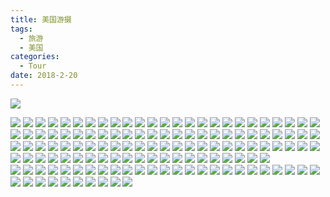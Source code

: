 ```yaml
---
title: 美国游摄
tags:
  - 旅游
  - 美国
categories:
  - Tour
date: 2018-2-20 
---
```


![](http://image.psdpi.com/photo/usa/IMG_5542.JPG-1920) 

<!-- less -->

![](http://image.psdpi.com/photo/usa/IMG_5542.JPG-1920) 
![](http://image.psdpi.com/photo/usa/IMG_5546.JPG-1920) 
![](http://image.psdpi.com/photo/usa/IMG_5547.JPG-1920) 
![](http://image.psdpi.com/photo/usa/IMG_5548.JPG-1920) 
![](http://image.psdpi.com/photo/usa/IMG_5568-1.JPG-1920) 
![](http://image.psdpi.com/photo/usa/IMG_5584.JPG-1920) 
![](http://image.psdpi.com/photo/usa/IMG_5605.JPG-1920) 
![](http://image.psdpi.com/photo/usa/IMG_5606.JPG-1920) 
![](http://image.psdpi.com/photo/usa/IMG_5607.JPG-1920) 
![](http://image.psdpi.com/photo/usa/IMG_5608.JPG-1920) 
![](http://image.psdpi.com/photo/usa/IMG_5609.JPG-1920) 
![](http://image.psdpi.com/photo/usa/IMG_5610.JPG-1920) 
![](http://image.psdpi.com/photo/usa/IMG_5611.JPG-1920) 
![](http://image.psdpi.com/photo/usa/IMG_5612.JPG-1920) 
![](http://image.psdpi.com/photo/usa/IMG_5613.JPG-1920) 
![](http://image.psdpi.com/photo/usa/IMG_5614.JPG-1920) 
![](http://image.psdpi.com/photo/usa/IMG_5615.JPG-1920) 
![](http://image.psdpi.com/photo/usa/IMG_5616.JPG-1920) 
![](http://image.psdpi.com/photo/usa/IMG_5617.JPG-1920) 
![](http://image.psdpi.com/photo/usa/IMG_5632.JPG-1920) 
![](http://image.psdpi.com/photo/usa/IMG_5634.JPG-1920) 
![](http://image.psdpi.com/photo/usa/IMG_5635.JPG-1920) 
![](http://image.psdpi.com/photo/usa/IMG_5637.JPG-1920) 
![](http://image.psdpi.com/photo/usa/IMG_5638.JPG-1920) 
![](http://image.psdpi.com/photo/usa/IMG_5639.JPG-1920) 
![](http://image.psdpi.com/photo/usa/IMG_5643.JPG-1920) 
![](http://image.psdpi.com/photo/usa/IMG_5644.JPG-1920) 
![](http://image.psdpi.com/photo/usa/IMG_5665.JPG-1920) 
![](http://image.psdpi.com/photo/usa/IMG_5666.JPG-1920) 
![](http://image.psdpi.com/photo/usa/IMG_5667.JPG-1920) 
![](http://image.psdpi.com/photo/usa/IMG_5668.JPG-1920) 
![](http://image.psdpi.com/photo/usa/IMG_5669.JPG-1920) 
![](http://image.psdpi.com/photo/usa/IMG_5670.JPG-1920) 
![](http://image.psdpi.com/photo/usa/IMG_5671.JPG-1920) 
![](http://image.psdpi.com/photo/usa/IMG_5672.JPG-1920) 
![](http://image.psdpi.com/photo/usa/IMG_5673.JPG-1920) 
![](http://image.psdpi.com/photo/usa/IMG_5674.JPG-1920) 
![](http://image.psdpi.com/photo/usa/IMG_5675.JPG-1920) 
![](http://image.psdpi.com/photo/usa/IMG_5676.JPG-1920) 
![](http://image.psdpi.com/photo/usa/IMG_5678.JPG-1920) 
![](http://image.psdpi.com/photo/usa/IMG_5679.JPG-1920) 
![](http://image.psdpi.com/photo/usa/IMG_5680.JPG-1920) 
![](http://image.psdpi.com/photo/usa/IMG_5681.JPG-1920) 
![](http://image.psdpi.com/photo/usa/IMG_5682.JPG-1920) 
![](http://image.psdpi.com/photo/usa/IMG_5683.JPG-1920) 
![](http://image.psdpi.com/photo/usa/IMG_5684.JPG-1920) 
![](http://image.psdpi.com/photo/usa/IMG_5685.JPG-1920) 
![](http://image.psdpi.com/photo/usa/IMG_5686.JPG-1920) 
![](http://image.psdpi.com/photo/usa/IMG_5689.JPG-1920) 
![](http://image.psdpi.com/photo/usa/IMG_5703.JPG-1920) 
![](http://image.psdpi.com/photo/usa/IMG_5704.JPG-1920) 
![](http://image.psdpi.com/photo/usa/IMG_5707.JPG-1920) 
![](http://image.psdpi.com/photo/usa/IMG_5710.JPG-1920) 
![](http://image.psdpi.com/photo/usa/IMG_5725.JPG-1920) 
![](http://image.psdpi.com/photo/usa/IMG_5734.JPG-1920) 
![](http://image.psdpi.com/photo/usa/IMG_5735.JPG-1920) 
![](http://image.psdpi.com/photo/usa/IMG_5744.JPG-1920) 
![](http://image.psdpi.com/photo/usa/IMG_5747.JPG-1920) 
![](http://image.psdpi.com/photo/usa/IMG_5751.JPG-1920) 
![](http://image.psdpi.com/photo/usa/IMG_5778.JPG-1920) 
![](http://image.psdpi.com/photo/usa/IMG_5779.JPG-1920) 
![](http://image.psdpi.com/photo/usa/IMG_5780.JPG-1920) 
![](http://image.psdpi.com/photo/usa/IMG_5781.JPG-1920) 
![](http://image.psdpi.com/photo/usa/IMG_5783.JPG-1920) 
![](http://image.psdpi.com/photo/usa/IMG_5786.JPG-1920) 
![](http://image.psdpi.com/photo/usa/IMG_5788.JPG-1920) 
![](http://image.psdpi.com/photo/usa/IMG_5789.JPG-1920)
![](http://image.psdpi.com/photo/usa/IMG_5902.JPG-1920) 
![](http://image.psdpi.com/photo/usa/IMG_5904.JPG-1920) 
![](http://image.psdpi.com/photo/usa/IMG_5905.JPG-1920) 
![](http://image.psdpi.com/photo/usa/IMG_5906.JPG-1920) 
![](http://image.psdpi.com/photo/usa/IMG_5907.JPG-1920) 
![](http://image.psdpi.com/photo/usa/IMG_5790.JPG-1920) 
![](http://image.psdpi.com/photo/usa/IMG_5791.JPG-1920) 
![](http://image.psdpi.com/photo/usa/IMG_5792.JPG-1920) 
![](http://image.psdpi.com/photo/usa/IMG_5793.JPG-1920) 
![](http://image.psdpi.com/photo/usa/IMG_5794.JPG-1920) 
![](http://image.psdpi.com/photo/usa/IMG_5795.JPG-1920) 
![](http://image.psdpi.com/photo/usa/IMG_5796.JPG-1920) 
![](http://image.psdpi.com/photo/usa/IMG_5797.JPG-1920) 
![](http://image.psdpi.com/photo/usa/IMG_5798.JPG-1920) 
![](http://image.psdpi.com/photo/usa/IMG_5802.JPG-1920) 
![](http://image.psdpi.com/photo/usa/IMG_5803.JPG-1920) 
![](http://image.psdpi.com/photo/usa/IMG_5805.JPG-1920) 
![](http://image.psdpi.com/photo/usa/IMG_5806.JPG-1920) 
![](http://image.psdpi.com/photo/usa/IMG_5807.JPG-1920) 
![](http://image.psdpi.com/photo/usa/IMG_5809.JPG-1920) 
![](http://image.psdpi.com/photo/usa/IMG_5824.JPG-1920) 
![](http://image.psdpi.com/photo/usa/IMG_5827.JPG-1920) 
![](http://image.psdpi.com/photo/usa/IMG_5891.JPG-1920) 
![](http://image.psdpi.com/photo/usa/IMG_5892.JPG-1920) 
![](http://image.psdpi.com/photo/usa/IMG_5894.JPG-1920) 
![](http://image.psdpi.com/photo/usa/IMG_5895.JPG-1920) 
![](http://image.psdpi.com/photo/usa/IMG_5896.JPG-1920) 
![](http://image.psdpi.com/photo/usa/IMG_5897.JPG-1920) 
![](http://image.psdpi.com/photo/usa/IMG_5899.JPG-1920)  
![](http://image.psdpi.com/photo/usa/IMG_5908.JPG-1920) 
![](http://image.psdpi.com/photo/usa/IMG_5909.JPG-1920) 
![](http://image.psdpi.com/photo/usa/IMG_5910.JPG-1920) 
![](http://image.psdpi.com/photo/usa/IMG_5911.JPG-1920) 
![](http://image.psdpi.com/photo/usa/IMG_5912.JPG-1920) 
![](http://image.psdpi.com/photo/usa/IMG_5913.JPG-1920) 
![](http://image.psdpi.com/photo/usa/IMG_5914.JPG-1920) 
![](http://image.psdpi.com/photo/usa/IMG_5915.JPG-1920) 
![](http://image.psdpi.com/photo/usa/IMG_5916.JPG-1920) 
![](http://image.psdpi.com/photo/usa/IMG_5917.JPG-1920) 
![](http://image.psdpi.com/photo/usa/IMG_5918.JPG-1920) 
![](http://image.psdpi.com/photo/usa/IMG_5919.JPG-1920) 
![](http://image.psdpi.com/photo/usa/IMG_5922.JPG-1920) 
![](http://image.psdpi.com/photo/usa/IMG_5923.JPG-1920) 
![](http://image.psdpi.com/photo/usa/IMG_5924.JPG-1920) 
![](http://image.psdpi.com/photo/usa/IMG_5925.JPG-1920) 
![](http://image.psdpi.com/photo/usa/IMG_5930.JPG-1920) 
![](http://image.psdpi.com/photo/usa/IMG_5933.JPG-1920) 
![](http://image.psdpi.com/photo/usa/IMG_5948.JPG-1920) 
![](http://image.psdpi.com/photo/usa/IMG_5949.JPG-1920) 
![](http://image.psdpi.com/photo/usa/IMG_5950.JPG-1920) 
![](http://image.psdpi.com/photo/usa/IMG_5951.JPG-1920) 
![](http://image.psdpi.com/photo/usa/IMG_5952.JPG-1920) 
![](http://image.psdpi.com/photo/usa/IMG_5953.JPG-1920) 
![](http://image.psdpi.com/photo/usa/IMG_5964.JPG-1920) 
![](http://image.psdpi.com/photo/usa/IMG_5970.JPG-1920) 
![](http://image.psdpi.com/photo/usa/IMG_5972.JPG-1920) 
![](http://image.psdpi.com/photo/usa/IMG_5973.JPG-1920) 
![](http://image.psdpi.com/photo/usa/IMG_5974.JPG-1920) 
![](http://image.psdpi.com/photo/usa/IMG_5977.JPG-1920) 
![](http://image.psdpi.com/photo/usa/IMG_5979.JPG-1920) 
![](http://image.psdpi.com/photo/usa/IMG_5980.JPG-1920) 
![](http://image.psdpi.com/photo/usa/IMG_5981.JPG-1920) 
![](http://image.psdpi.com/photo/usa/IMG_5982.JPG-1920) 
![](http://image.psdpi.com/photo/usa/IMG_5983.JPG-1920) 